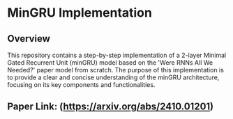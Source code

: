 # MinGRU Implementation

## Overview

This repository contains a step-by-step implementation of a 2-layer Minimal Gated Recurrent Unit (minGRU) model based on the 'Were RNNs All We Needed?' paper model from scratch. The purpose of this implementation is to provide a clear and concise understanding of the minGRU architecture, focusing on its key components and functionalities.
## Paper Link: (https://arxiv.org/abs/2410.01201)
